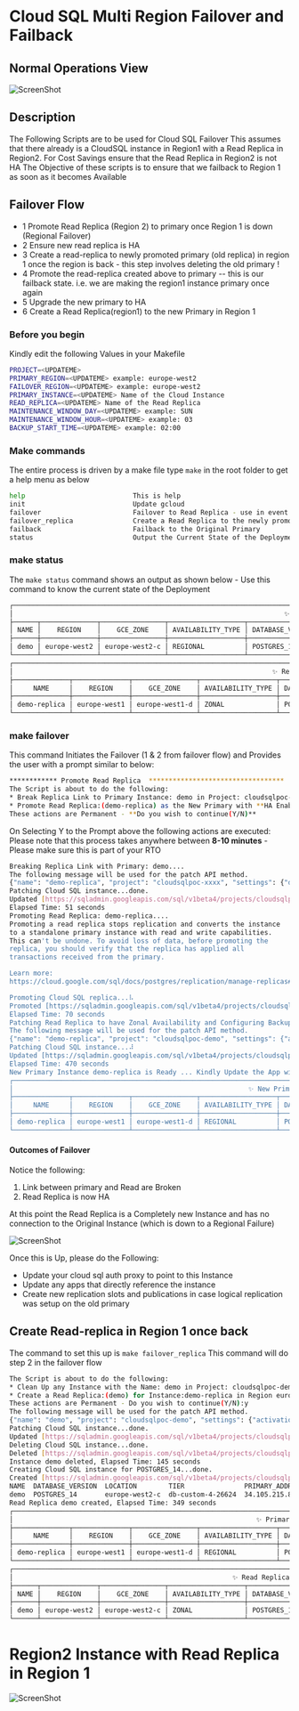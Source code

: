 # Cloud SQL Multi Region Failover and Failback

## Normal Operations View

![ScreenShot](https://raw.github.com/kev-pinto-cts/cloud_sql_multi_region_failover/main/readme_images/normal_ops.png)


## Description
The Following Scripts are to be used for Cloud SQL Failover
This assumes that there already is a CloudSQL instance in Region1 with a Read Replica in Region2.
For Cost Savings ensure that the Read Replica in Region2 is not HA
The Objective of these scripts is to ensure that we failback to Region 1 as soon as it becomes Available

## Failover Flow
* 1 Promote Read Replica (Region 2) to primary once Region 1 is down (Regional Failover)
* 2 Ensure new read replica is HA
* 3 Create a read-replica to newly promoted primary (old replica) in region 1 once the region is back - this step involves deleting the old primary !
* 4 Promote the read-replica created above to primary -- this is our failback state. i.e. we are making the region1 instance primary once again
* 5 Upgrade the new primary to HA
* 6 Create a Read Replica(region1) to the new Primary in Region 1


### Before you begin
Kindly edit the following Values in your Makefile

```bash
PROJECT=<UPDATEME>
PRIMARY_REGION=<UPDATEME> example: europe-west2
FAILOVER_REGION=<UPDATEME> example: europe-west2
PRIMARY_INSTANCE=<UPDATEME> Name of the Cloud Instance
READ_REPLICA=<UPDATEME> Name of the Read Replica
MAINTENANCE_WINDOW_DAY=<UPDATEME> example: SUN
MAINTENANCE_WINDOW_HOUR=<UPDATEME> example: 03
BACKUP_START_TIME=<UPDATEME> example: 02:00
```


### Make commands
The entire process is driven by a make file
type `make` in the root folder to get a help menu as below

```bash
help                           This is help
init                           Update gcloud
failover                       Failover to Read Replica - use in event of Regional Failover
failover_replica               Create a Read Replica to the newly promoted Primary
failback                       Failback to the Original Primary
status                         Output the Current State of the Deployment
```

### make status
The `make status` command shows an output as shown below - Use this command to know the current state of the Deployment
```bash
┌────────────────────────────────────────────────────────────────────────────────────────────────────────────────────────────────────────────────────────────────────┐
│                                                                    ✨ Primary Instance:demo ✨                                                                     │
├──────┬──────────────┬────────────────┬───────────────────┬──────────────────┬────────────────────────────────────┬──────────┬──────────────────┬───────────────────┤
│ NAME │    REGION    │    GCE_ZONE    │ AVAILABILITY_TYPE │ DATABASE_VERSION │          CONNECTION_NAME           │  STATE   │  REPLICA_NAMES   │        TIER       │
├──────┼──────────────┼────────────────┼───────────────────┼──────────────────┼────────────────────────────────────┼──────────┼──────────────────┼───────────────────┤
│ demo │ europe-west2 │ europe-west2-c │ REGIONAL          │ POSTGRES_14      │ cloudsqlpoc-xxxx:europe-west2:demo │ RUNNABLE │ ['demo-replica'] │ db-custom-4-26624 │
└──────┴──────────────┴────────────────┴───────────────────┴──────────────────┴────────────────────────────────────┴──────────┴──────────────────┴───────────────────┘
┌─────────────────────────────────────────────────────────────────────────────────────────────────────────────────────────────────────────────────────────────────┐
│                                                                 ✨ Read Replica:demo-replica ✨                                                                 │
├──────────────┬──────────────┬────────────────┬───────────────────┬──────────────────┬────────────────────────────────────────────┬──────────┬───────────────────┤
│     NAME     │    REGION    │    GCE_ZONE    │ AVAILABILITY_TYPE │ DATABASE_VERSION │              CONNECTION_NAME               │  STATE   │        TIER       │
├──────────────┼──────────────┼────────────────┼───────────────────┼──────────────────┼────────────────────────────────────────────┼──────────┼───────────────────┤
│ demo-replica │ europe-west1 │ europe-west1-d │ ZONAL             │ POSTGRES_14      │ cloudsqlpoc-xxxx:europe-west1:demo-replica │ RUNNABLE │ db-custom-4-26624 │
└──────────────┴──────────────┴────────────────┴───────────────────┴──────────────────┴────────────────────────────────────────────┴──────────┴───────────────────┘

```

### make failover
This command Initiates the Failover (1 & 2 from failover flow) and Provides the user with a prompt similar to below:
```bash
************ Promote Read Replica  **********************************
The Script is about to do the following:
* Break Replica Link to Primary Instance: demo in Project: cloudsqlpoc-xxxx
* Promote Read Replica:(demo-replica) as the New Primary with **HA Enabled in Region europe-west1**
These actions are Permanent - **Do you wish to continue(Y/N)**
```
On Selecting Y to the Prompt above the following actions are executed:
Please note that this process takes anywhere between **8-10 minutes** - Please make sure this is part of your RTO 

```bash
Breaking Replica Link with Primary: demo....
The following message will be used for the patch API method.
{"name": "demo-replica", "project": "cloudsqlpoc-xxxx", "settings": {"databaseFlags": [{"name": "cloudsql.logical_decoding", "value": "on"}, {"name": "max_connections", "value": "1000"}], "databaseReplicationEnabled": false}}
Patching Cloud SQL instance...done.
Updated [https://sqladmin.googleapis.com/sql/v1beta4/projects/cloudsqlpoc-demo/instances/demo-replica].
Elapsed Time: 51 seconds
Promoting Read Replica: demo-replica....
Promoting a read replica stops replication and converts the instance
to a standalone primary instance with read and write capabilities.
This can't be undone. To avoid loss of data, before promoting the
replica, you should verify that the replica has applied all
transactions received from the primary.

Learn more:
https://cloud.google.com/sql/docs/postgres/replication/manage-replicas#promote-replica

Promoting Cloud SQL replica...⠧
Promoted [https://sqladmin.googleapis.com/sql/v1beta4/projects/cloudsqlpoc-demo/instances/demo-replica].
Elapsed Time: 70 seconds
Patching Read Replica to have Zonal Availability and Configuring Backup and Maintenance Windows
The following message will be used for the patch API method.
{"name": "demo-replica", "project": "cloudsqlpoc-demo", "settings": {"activationPolicy": "ALWAYS", "availabilityType": "REGIONAL", "backupConfiguration": {"backupRetentionSettings": {"retainedBackups": 7, "retentionUnit": "COUNT"}, "enabled": true, "pointInTimeRecoveryEnabled": false, "replicationLogArchivingEnabled": false, "startTime": "02:00", "transactionLogRetentionDays": 7}, "databaseFlags": [{"name": "cloudsql.logical_decoding", "value": "on"}, {"name": "max_connections", "value": "1000"}], "maintenanceWindow": {"day": 7, "hour": 3}}}
Patching Cloud SQL instance...⠼
Updated [https://sqladmin.googleapis.com/sql/v1beta4/projects/cloudsqlpoc-demo/instances/demo-replica].
Elapsed Time: 470 seconds
New Primary Instance demo-replica is Ready ... Kindly Update the App with the Connection Details
┌─────────────────────────────────────────────────────────────────────────────────────────────────────────────────────────────────────────────────────────────┐
│                                                           ✨ New Primary Instance:demo-replica ✨                                                           │
├──────────────┬──────────────┬────────────────┬───────────────────┬──────────────────┬────────────────────────────────────────────┬──────────┬───────────────┤
│     NAME     │    REGION    │    GCE_ZONE    │ AVAILABILITY_TYPE │ DATABASE_VERSION │              CONNECTION_NAME               │  STATE   │ REPLICA_NAMES │
├──────────────┼──────────────┼────────────────┼───────────────────┼──────────────────┼────────────────────────────────────────────┼──────────┼───────────────┤
│ demo-replica │ europe-west1 │ europe-west1-d │ REGIONAL          │ POSTGRES_14      │ cloudsqlpoc-demo:europe-west1:demo-replica │ RUNNABLE │               │
└──────────────┴──────────────┴────────────────┴───────────────────┴──────────────────┴────────────────────────────────────────────┴──────────┴───────────────┘
```

#### Outcomes of Failover
Notice the following:
1) Link between primary and Read are Broken
2) Read Replica is now HA

At this point the Read Replica is a Completely new Instance and has no connection to the Original Instance (which is down to a Regional Failure)

![ScreenShot](https://raw.github.com/kev-pinto-cts/cloud_sql_multi_region_failover/main/readme_images/failover.png)

Once this is Up, please do the Following:
* Update your cloud sql auth proxy to point to this Instance
* Update any apps that directly reference the instance 
* Create new replication slots and publications in case logical replication was setup on the old primary

## Create Read-replica in Region 1 once back
The command to set this up is `make failover_replica`
This command will do step 2 in the failover flow

```bash
The Script is about to do the following:
* Clean Up any Instance with the Name: demo in Project: cloudsqlpoc-demo
* Create a Read Replica:(demo) for Instance:demo-replica in Region europe-west2
These actions are Permanent - Do you wish to continue(Y/N):y
The following message will be used for the patch API method.
{"name": "demo", "project": "cloudsqlpoc-demo", "settings": {"activationPolicy": "NEVER", "databaseFlags": [{"name": "cloudsql.logical_decoding", "value": "on"}, {"name": "max_connections", "value": "1000"}]}}
Patching Cloud SQL instance...done.
Updated [https://sqladmin.googleapis.com/sql/v1beta4/projects/cloudsqlpoc-demo/instances/demo].
Deleting Cloud SQL instance...done.
Deleted [https://sqladmin.googleapis.com/sql/v1beta4/projects/cloudsqlpoc-demo/instances/demo].
Instance demo deleted, Elapsed Time: 145 seconds
Creating Cloud SQL instance for POSTGRES_14...done.
Created [https://sqladmin.googleapis.com/sql/v1beta4/projects/cloudsqlpoc-demo/instances/demo].
NAME  DATABASE_VERSION  LOCATION        TIER               PRIMARY_ADDRESS  PRIVATE_ADDRESS  STATUS
demo  POSTGRES_14       europe-west2-c  db-custom-4-26624  34.105.215.88    10.15.160.23     RUNNABLE
Read Replica demo created, Elapsed Time: 349 seconds
┌─────────────────────────────────────────────────────────────────────────────────────────────────────────────────────────────────────────────────────────────┐
│                                                             ✨ Primary Instance:demo-replica ✨                                                             │
├──────────────┬──────────────┬────────────────┬───────────────────┬──────────────────┬────────────────────────────────────────────┬──────────┬───────────────┤
│     NAME     │    REGION    │    GCE_ZONE    │ AVAILABILITY_TYPE │ DATABASE_VERSION │              CONNECTION_NAME               │  STATE   │ REPLICA_NAMES │
├──────────────┼──────────────┼────────────────┼───────────────────┼──────────────────┼────────────────────────────────────────────┼──────────┼───────────────┤
│ demo-replica │ europe-west1 │ europe-west1-d │ REGIONAL          │ POSTGRES_14      │ cloudsqlpoc-demo:europe-west1:demo-replica │ RUNNABLE │ ['demo']      │
└──────────────┴──────────────┴────────────────┴───────────────────┴──────────────────┴────────────────────────────────────────────┴──────────┴───────────────┘
┌─────────────────────────────────────────────────────────────────────────────────────────────────────────────────────────────────────────────┐
│                                                       ✨ Read Replica Instance:demo ✨                                                      │
├──────┬──────────────┬────────────────┬───────────────────┬──────────────────┬────────────────────────────────────┬──────────┬───────────────┤
│ NAME │    REGION    │    GCE_ZONE    │ AVAILABILITY_TYPE │ DATABASE_VERSION │          CONNECTION_NAME           │  STATE   │ REPLICA_NAMES │
├──────┼──────────────┼────────────────┼───────────────────┼──────────────────┼────────────────────────────────────┼──────────┼───────────────┤
│ demo │ europe-west2 │ europe-west2-c │ ZONAL             │ POSTGRES_14      │ cloudsqlpoc-demo:europe-west2:demo │ RUNNABLE │               │
└──────┴──────────────┴────────────────┴───────────────────┴──────────────────┴────────────────────────────────────┴──────────┴───────────────┘
```
# Region2 Instance with Read Replica in Region 1
![ScreenShot](https://raw.github.com/kev-pinto-cts/cloud_sql_multi_region_failover/main/readme_images/failover_with_replica.png)



